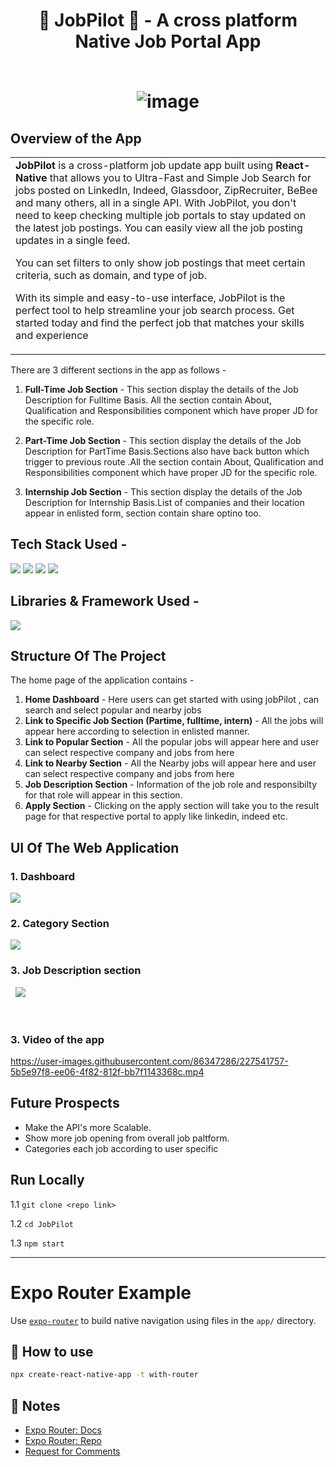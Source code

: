 <h1 align="center">
<h1 align="center">
  🚀 JobPilot 🚀 - A cross platform Native Job Portal App 
<br>
<br />
  
![image](./screenshots/ss1.jpg)
</h1>
  
## Overview of the App

<table>
<tr>
<td>
<b>JobPilot</b> is a cross-platform job update app built using <b>React-Native </b> that allows you to Ultra-Fast and Simple Job Search for jobs posted on LinkedIn, Indeed, Glassdoor, ZipRecruiter, BeBee and many others, all in a single API. With JobPilot, you don't need to keep checking multiple job portals to stay updated on the latest job postings. You can easily view all the job posting updates in a single feed.

You can set filters to only show job postings that meet certain criteria, such as domain, and type of job.

With its simple and easy-to-use interface, JobPilot is the perfect tool to help streamline your job search process. Get started today and find the perfect job that matches your skills and experience
</td>
</tr>
</table>

There are 3 different sections in the app as follows -

1. <b>Full-Time Job Section</b> - This section display the details of the Job Description for Fulltime Basis. All the section contain About, Qualification and Responsibilities component which have proper JD for the specific role. 

2. <b>Part-Time Job Section</b> - This section display the details of the Job Description for PartTime Basis.Sections also have back button which trigger to previous route .All the section contain About, Qualification and Responsibilities component which have proper JD for the specific role. 

3. <b>Internship Job Section</b> - This section display the details of the Job Description for Internship Basis.List of companies and their location appear in enlisted form, section contain share optino too. 

## Tech Stack Used -

<img src="https://img.shields.io/badge/reactnative%20-%2314354C.svg?&style=for-the-badge&logo=reactNative&logoColor=white"/> <img src="https://img.shields.io/badge/rapidApi%20-%2314354C.svg?&style=for-the-badge&logo=rapidApi&logoColor=white"/> <img src="https://img.shields.io/badge/css3%20-%2314354C.svg?&style=for-the-badge&logo=css3&logoColor=white"/> <img src="https://img.shields.io/badge/javascript%20-%2314354C.svg?&style=for-the-badge&logo=javascript&logoColor=white"/> 

## Libraries & Framework Used -

<img src="https://img.shields.io/badge/expo%20-%2314354C.svg?&style=for-the-badge&logo=expo&logoColor=white"/> 

## Structure Of The Project

The home page of the application contains -
  1. <b>Home Dashboard</b> - Here users can get started with using jobPilot , can search and select popular and nearby jobs
  2. <b>Link to Specific Job Section (Partime, fulltime, intern)</b> - All the jobs will appear here according to selection in enlisted manner.
  3. <b>Link to Popular Section</b> - All the popular jobs will appear here and user can select respective company and jobs from here 
  4. <b>Link to Nearby Section</b> - All the Nearby jobs will appear here and user can select respective company and jobs from here 
  5. <b>Job Description Section</b> - Information of the job role and responsibilty for that role will appear in this section.
  6. <b>Apply Section</b> - Clicking on the apply section will take you to the result page for that respective portal to apply like linkedin, indeed etc.


## UI Of The Web Application

### 1. Dashboard
<pre>
<img src="/screenshots/main.png" >
</pre>


### 2. Category Section
<pre>
<img src="/screenshots/categorySection.png" >
</pre>

### 3. Job Description section
<pre>
 <img src="/screenshots/jobDesc.png" >
 
 
</pre>


### 3. Video of the app

  

https://user-images.githubusercontent.com/86347286/227541757-5b5e97f8-ee06-4f82-812f-bb7f1143368c.mp4
  

## Future Prospects

- Make the API's more Scalable. 
- Show more job opening from overall job paltform.
- Categories each job according to user specific  

## Run Locally

1.1 `git clone <repo link>`

1.2 `cd JobPilot`

1.3 `npm start`

<hr>

# Expo Router Example

Use [`expo-router`](https://expo.github.io/router) to build native navigation using files in the `app/` directory.

## 🚀 How to use

```sh
npx create-react-native-app -t with-router
```

## 📝 Notes

- [Expo Router: Docs](https://expo.github.io/router)
- [Expo Router: Repo](https://github.com/expo/router)
- [Request for Comments](https://github.com/expo/router/discussions/1)
